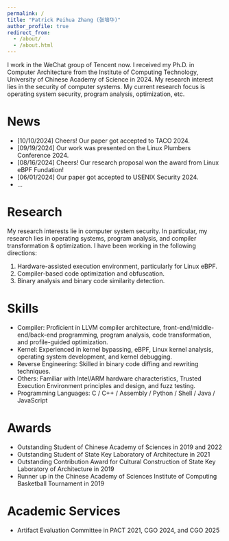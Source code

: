 ```yaml
---
permalink: /
title: "Patrick Peihua Zhang (张培华)"
author_profile: true
redirect_from: 
  - /about/
  - /about.html
---
```


I work in the WeChat group of Tencent now. I received my Ph.D. in Computer Architecture from the Institute of Computing Technology, University of Chinese Academy of Science in 2024. My research interest lies in the security of computer systems. My current research focus is operating system security, program analysis, optimization, etc.

News
======
* [10/10/2024] Cheers! Our paper got accepted to TACO 2024.
* [09/19/2024] Our work was presented on the Linux Plumbers Conference 2024.
* [08/16/2024] Cheers! Our research proposal won the award from Linux eBPF Fundation!
* [06/01/2024] Our paper got accepted to USENIX Security 2024.
* ...


Research
======
My research interests lie in computer system security. In particular, my research lies in operating systems, program analysis, and compiler transformation & optimization. I have been working in the following directions:
1. Hardware-assisted execution environment, particularly for Linux eBPF.
2. Compiler-based code optimization and obfuscation.
3. Binary analysis and binary code similarity detection.

Skills
======
* Compiler: Proficient in LLVM compiler architecture, front-end/middle-end/back-end programming, program analysis, code transformation, and profile-guided optimization.
* Kernel: Experienced in kernel bypassing, eBPF, Linux kernel analysis, operating system development, and kernel debugging.
* Reverse Engineering: Skilled in binary code diffing and rewriting techniques.
* Others: Familiar with Intel/ARM hardware characteristics, Trusted Execution Environment principles and design, and fuzz testing.
* Programming Languages: C / C++ / Assembly / Python / Shell / Java / JavaScript

Awards
======
* Outstanding Student of Chinese Academy of Sciences in 2019 and 2022
* Outstanding Student of State Key Laboratory of Architecture in 2021
* Outstanding Contribution Award for Cultural Construction of State Key Laboratory of Architecture in 2019
* Runner up in the Chinese Academy of Sciences Institute of Computing Basketball Tournament in 2019

Academic Services
======
* Artifact Evaluation Committee in PACT 2021, CGO 2024, and CGO 2025